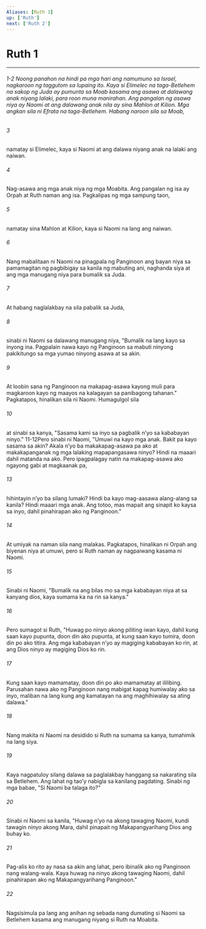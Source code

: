 ```yaml
---
Aliases: [Ruth 1]
up: ['Ruth']
next: ['Ruth 2']
---
```

# Ruth 1

***
###### 1-2 Noong panahon na hindi pa mga hari ang namumuno sa Israel, nagkaroon ng taggutom sa lupaing ito. Kaya si Elimelec na taga-Betlehem na sakop ng Juda ay pumunta sa Moab kasama ang asawa at dalawang anak niyang lalaki, para roon muna manirahan. Ang pangalan ng asawa niya ay Naomi at ang dalawang anak nila ay sina Mahlon at Kilion. Mga angkan sila ni Efrata na taga-Betlehem. Habang naroon sila sa Moab, 





















###### 3 










namatay si Elimelec, kaya si Naomi at ang dalawa niyang anak na lalaki ang naiwan. 





















###### 4 










Nag-asawa ang mga anak niya ng mga Moabita. Ang pangalan ng isa ay Orpah at Ruth naman ang isa. Pagkalipas ng mga sampung taon, 





















###### 5 










namatay sina Mahlon at Kilion, kaya si Naomi na lang ang naiwan. 





















###### 6 










Nang mabalitaan ni Naomi na pinagpala ng Panginoon ang bayan niya sa pamamagitan ng pagbibigay sa kanila ng mabuting ani, naghanda siya at ang mga manugang niya para bumalik sa Juda. 





















###### 7 










At habang naglalakbay na sila pabalik sa Juda, 





















###### 8 










sinabi ni Naomi sa dalawang manugang niya, "Bumalik na lang kayo sa inyong ina. Pagpalain nawa kayo ng Panginoon sa mabuti ninyong pakikitungo sa mga yumao ninyong asawa at sa akin. 





















###### 9 










At loobin sana ng Panginoon na makapag-asawa kayong muli para magkaroon kayo ng maayos na kalagayan sa panibagong tahanan." Pagkatapos, hinalikan sila ni Naomi. Humagulgol sila 





















###### 10 










at sinabi sa kanya, "Sasama kami sa inyo sa pagbalik nʼyo sa kababayan ninyo." 11-12Pero sinabi ni Naomi, "Umuwi na kayo mga anak. Bakit pa kayo sasama sa akin? Akala nʼyo ba makakapag-asawa pa ako at makakapanganak ng mga lalaking mapapangasawa ninyo? Hindi na maaari dahil matanda na ako. Pero ipagpalagay natin na makapag-asawa ako ngayong gabi at magkaanak pa, 





















###### 13 










hihintayin nʼyo ba silang lumaki? Hindi ba kayo mag-aasawa alang-alang sa kanila? Hindi maaari mga anak. Ang totoo, mas mapait ang sinapit ko kaysa sa inyo, dahil pinahirapan ako ng Panginoon." 





















###### 14 










At umiyak na naman sila nang malakas. Pagkatapos, hinalikan ni Orpah ang biyenan niya at umuwi, pero si Ruth naman ay nagpaiwang kasama ni Naomi. 





















###### 15 










Sinabi ni Naomi, "Bumalik na ang bilas mo sa mga kababayan niya at sa kanyang dios, kaya sumama ka na rin sa kanya." 





















###### 16 










Pero sumagot si Ruth, "Huwag po ninyo akong piliting iwan kayo, dahil kung saan kayo pupunta, doon din ako pupunta, at kung saan kayo tumira, doon din po ako titira. Ang mga kababayan nʼyo ay magiging kababayan ko rin, at ang Dios ninyo ay magiging Dios ko rin. 





















###### 17 










Kung saan kayo mamamatay, doon din po ako mamamatay at ililibing. Parusahan nawa ako ng Panginoon nang mabigat kapag humiwalay ako sa inyo, maliban na lang kung ang kamatayan na ang maghihiwalay sa ating dalawa." 





















###### 18 










Nang makita ni Naomi na desidido si Ruth na sumama sa kanya, tumahimik na lang siya. 





















###### 19 










Kaya nagpatuloy silang dalawa sa paglalakbay hanggang sa nakarating sila sa Betlehem. Ang lahat ng taoʼy nabigla sa kanilang pagdating. Sinabi ng mga babae, "Si Naomi ba talaga ito?" 





















###### 20 










Sinabi ni Naomi sa kanila, "Huwag nʼyo na akong tawaging Naomi, kundi tawagin ninyo akong Mara, dahil pinapait ng Makapangyarihang Dios ang buhay ko. 





















###### 21 










Pag-alis ko rito ay nasa sa akin ang lahat, pero ibinalik ako ng Panginoon nang walang-wala. Kaya huwag na ninyo akong tawaging Naomi, dahil pinahirapan ako ng Makapangyarihang Panginoon." 





















###### 22 










Nagsisimula pa lang ang anihan ng sebada nang dumating si Naomi sa Betlehem kasama ang manugang niyang si Ruth na Moabita.
